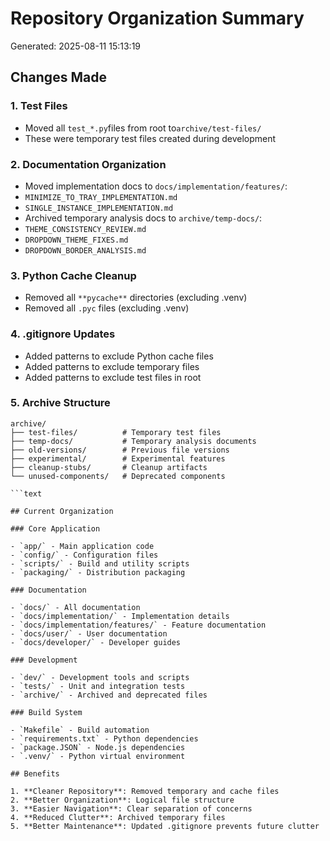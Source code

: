 # Repository Organization Summary

Generated: 2025-08-11 15:13:19

## Changes Made

### 1. Test Files

- Moved all `test_*.py`files from root to`archive/test-files/`
- These were temporary test files created during development

### 2. Documentation Organization

- Moved implementation docs to `docs/implementation/features/`:
- `MINIMIZE_TO_TRAY_IMPLEMENTATION.md`
- `SINGLE_INSTANCE_IMPLEMENTATION.md`
- Archived temporary analysis docs to `archive/temp-docs/`:
- `THEME_CONSISTENCY_REVIEW.md`
- `DROPDOWN_THEME_FIXES.md`
- `DROPDOWN_BORDER_ANALYSIS.md`

### 3. Python Cache Cleanup

- Removed all `**pycache**` directories (excluding .venv)
- Removed all `.pyc` files (excluding .venv)

### 4. .gitignore Updates

- Added patterns to exclude Python cache files
- Added patterns to exclude temporary files
- Added patterns to exclude test files in root

### 5. Archive Structure

```text
archive/
├── test-files/          # Temporary test files
├── temp-docs/           # Temporary analysis documents
├── old-versions/        # Previous file versions
├── experimental/        # Experimental features
├── cleanup-stubs/       # Cleanup artifacts
└── unused-components/   # Deprecated components

```text

## Current Organization

### Core Application

- `app/` - Main application code
- `config/` - Configuration files
- `scripts/` - Build and utility scripts
- `packaging/` - Distribution packaging

### Documentation

- `docs/` - All documentation
- `docs/implementation/` - Implementation details
- `docs/implementation/features/` - Feature documentation
- `docs/user/` - User documentation
- `docs/developer/` - Developer guides

### Development

- `dev/` - Development tools and scripts
- `tests/` - Unit and integration tests
- `archive/` - Archived and deprecated files

### Build System

- `Makefile` - Build automation
- `requirements.txt` - Python dependencies
- `package.JSON` - Node.js dependencies
- `.venv/` - Python virtual environment

## Benefits

1. **Cleaner Repository**: Removed temporary and cache files
2. **Better Organization**: Logical file structure
3. **Easier Navigation**: Clear separation of concerns
4. **Reduced Clutter**: Archived temporary files
5. **Better Maintenance**: Updated .gitignore prevents future clutter
